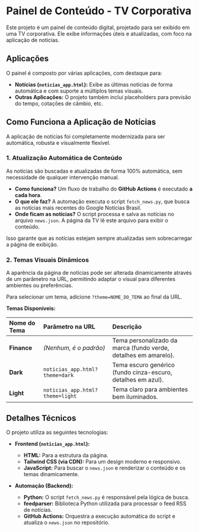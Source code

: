 # Painel de Conteúdo - TV Corporativa

Este projeto é um painel de conteúdo digital, projetado para ser exibido em uma TV corporativa. Ele exibe informações úteis e atualizadas, com foco na aplicação de notícias.

## Aplicações

O painel é composto por várias aplicações, com destaque para:

-   **Notícias (`noticias_app.html`):** Exibe as últimas notícias de forma automática e com suporte a múltiplos temas visuais.
-   **Outras Aplicações:** O projeto também inclui placeholders para previsão do tempo, cotações de câmbio, etc.

## Como Funciona a Aplicação de Notícias

A aplicação de notícias foi completamente modernizada para ser automática, robusta e visualmente flexível.

### 1. Atualização Automática de Conteúdo

As notícias são buscadas e atualizadas de forma 100% automática, sem necessidade de qualquer intervenção manual.

-   **Como funciona?** Um fluxo de trabalho do **GitHub Actions** é executado **a cada hora**.
-   **O que ele faz?** A automação executa o script `fetch_news.py`, que busca as notícias mais recentes do Google Notícias Brasil.
-   **Onde ficam as notícias?** O script processa e salva as notícias no arquivo `news.json`. A página da TV lê este arquivo para exibir o conteúdo.

Isso garante que as notícias estejam sempre atualizadas sem sobrecarregar a página de exibição.

### 2. Temas Visuais Dinâmicos

A aparência da página de notícias pode ser alterada dinamicamente através de um parâmetro na URL, permitindo adaptar o visual para diferentes ambientes ou preferências.

Para selecionar um tema, adicione `?theme=NOME_DO_TEMA` ao final da URL.

**Temas Disponíveis:**

| Nome do Tema | Parâmetro na URL                                       | Descrição                                         |
| :----------- | :----------------------------------------------------- | :-------------------------------------------------- |
| **Finance**  | *(Nenhum, é o padrão)*                                 | Tema personalizado da marca (fundo verde, detalhes em amarelo). |
| **Dark**     | `noticias_app.html?theme=dark`                         | Tema escuro genérico (fundo cinza-escuro, detalhes em azul). |
| **Light**    | `noticias_app.html?theme=light`                        | Tema claro para ambientes bem iluminados.           |

## Detalhes Técnicos

O projeto utiliza as seguintes tecnologias:

-   **Frontend (`noticias_app.html`):**
    -   **HTML:** Para a estrutura da página.
    -   **Tailwind CSS (via CDN):** Para um design moderno e responsivo.
    -   **JavaScript:** Para buscar o `news.json` e renderizar o conteúdo e os temas dinamicamente.

-   **Automação (Backend):**
    -   **Python:** O script `fetch_news.py` é responsável pela lógica de busca.
    -   **feedparser:** Biblioteca Python utilizada para processar o feed RSS de notícias.
    -   **GitHub Actions:** Orquestra a execução automática do script e atualiza o `news.json` no repositório.
